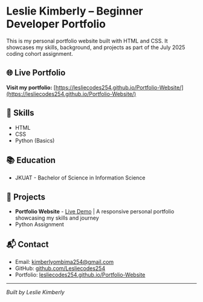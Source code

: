 # Leslie Kimberly – Beginner Developer Portfolio

This is my personal portfolio website built with HTML and CSS. It showcases my skills, background, and projects as part of the July 2025 coding cohort assignment.

## 🌐 Live Portfolio
**Visit my portfolio:** [https://lesliecodes254.github.io/Portfolio-Website/](https://lesliecodes254.github.io/Portfolio-Website/)

## 🔧 Skills
- HTML
- CSS
- Python (Basics)

## 📚 Education
- JKUAT - Bachelor of Science in Information Science

## 🚀 Projects
- **Portfolio Website** - [Live Demo](https://lesliecodes254.github.io/Portfolio-Website/) | A responsive personal portfolio showcasing my skills and journey
- Python Assignment

## 📬 Contact
- Email: kimberlyombima254@gmail.com
- GitHub: [github.com/Lesliecodes254](https://github.com/Lesliecodes254)
- Portfolio: [lesliecodes254.github.io/Portfolio-Website](https://lesliecodes254.github.io/Portfolio-Website/)

---
*Built by Leslie Kimberly*
